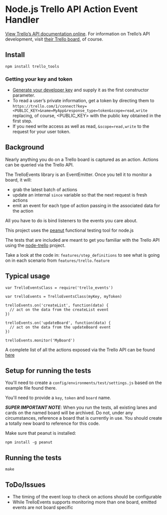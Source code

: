 # Node.js Trello API Action Event Handler
[View Trello’s API documentation online][apidocs]. For information on Trello’s API development, visit [their Trello board][trellotrello], of course.

[apidocs]: https://trello.com/docs/
[trellotrello]: https://trello.com/board/trello-public-api/4ed7e27fe6abb2517a21383d

## Install
```
npm install trello_tools
```

### Getting your key and token
* [Generate your developer key][devkey] and supply it as the first constructor parameter.
* To read a user’s private information, get a token by directing them to `https://trello.com/1/connect?key=<PUBLIC_KEY>&name=MyApp&response_type=token&scope=read,write` replacing, of course, &lt;PUBLIC_KEY&gt; with the public key obtained in the first step.
* If you need write access as well as read, `&scope=read,write` to the request for your user token.

[devkey]: https://trello.com/1/appKey/generate

## Background

Nearly anything you do on a Trello board is captured as an action. Actions can be queried via the Trello API.

The TrelloEvents library is an EventEmitter. Once you tell it to monitor a board, it will:

* grab the latest batch of actions
* update an internal ```since``` variable so that the next request is fresh actions
* emit an event for each type of action passing in the associated data for the action

All you have to do is bind listeners to the events you care about.

This project uses the [peanut] functional testing tool for node.js

The tests that are included are meant to get you familiar with the Trello API using the [node-trello] project.

[peanut]: https://github.com/didit-tech/peanut
[node-trello]: https://github.com/adunkman/node-trello

Take a look at the code in: ```features/step_definitions``` to see what is going on in each scenario from ```features/trello.feature```

## Typical usage

```
var TrelloEventsClass = require('trello_events')

var trelloEvents = TrelloEventsClass(myKey, myToken)

trelloEvents.on('createList', function(data) {
  // act on the data from the createList event
})

trelloEvents.on('updateBoard', function(data) {
  // act on the data from the updateBoard event
})

trelloEvents.monitor('MyBoard')
```

A complete list of all the actions exposed via the Trello API can be found [here][apidocs]

## Setup for running the tests

You'll need to create a ```config/environments/test/settings.js``` based on the example file found there.

You'll need to provide a ```key```, ```token``` and ```board``` name.

***SUPER IMPORTANT NOTE***: When you run the tests, all existing lanes and cards on the named board will be archived. Do not, under any circumstances, reference a board that is currently in use. You should create a totally new board to reference for this code.

Make sure that peanut is installed:

```
npm install -g peanut
```

## Running the tests

```
make
```

## ToDo/Issues

* The timing of the event loop to check on actions should be configurable
* While TrelloEvents supports monitoring more than one board, emitted events are not board specific
